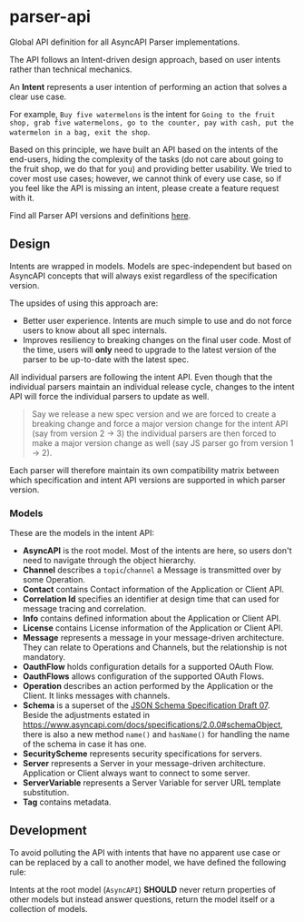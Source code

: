 # parser-api
Global API definition for all AsyncAPI Parser implementations.

The API follows an Intent-driven design approach, based on user intents rather than technical mechanics.

An **Intent** represents a user intention of performing an action that solves a clear use case. 

For example, `Buy five watermelons` is the intent for `Going to the fruit shop, grab five watermelons, go to the counter, pay with cash, put the watermelon in a bag, exit the shop`.

Based on this principle, we have built an API based on the intents of the end-users, hiding the complexity of the tasks (do not care about going to the fruit shop, we do that for you) and providing better usability.
We tried to cover most use cases; however, we cannot think of every use case, so if you feel like the API is missing an intent, please create a feature request with it.

Find all Parser API versions and definitions [here](docs).

## Design

Intents are wrapped in models. Models are spec-independent but based on AsyncAPI concepts that will always exist regardless of the specification version. 

The upsides of using this approach are:
- Better user experience. Intents are much simple to use and do not force users to know about all spec internals.
- Improves resiliency to breaking changes on the final user code. Most of the time, users will **only** need to upgrade to the latest version of the parser to be up-to-date with the latest spec.

All individual parsers are following the intent API. Even though that the individual parsers maintain an individual release cycle, changes to the intent API will force the individual parsers to update as well.
> Say we release a new spec version and we are forced to create a breaking change and force a major version change for the intent API (say from version 2 -> 3) the individual parsers are then forced to make a major version change as well (say JS parser go from version 1 -> 2).

Each parser will therefore maintain its own compatibility matrix between which specification and intent API versions are supported in which parser version.

### Models 

These are the models in the intent API:
- **AsyncAPI** is the root model. Most of the intents are here, so users don't need to navigate through the object hierarchy.
- **Channel** describes a `topic`/`channel` a Message is transmitted over by some Operation.
- **Contact** contains Contact information of the Application or Client API.
- **Correlation Id** specifies an identifier at design time that can used for message tracing and correlation.
- **Info** contains defined information about the Application or Client API.
- **License** contains License information of the Application or Client API.
- **Message** represents a message in your message-driven architecture. They can relate to Operations and Channels, but the relationship is not mandatory. 
- **OauthFlow** holds configuration details for a supported OAuth Flow.
- **OauthFlows** allows configuration of the supported OAuth Flows.
- **Operation** describes an action performed by the Application or the Client. It links messages with channels.
- **Schema** is a superset of the [JSON Schema Specification Draft 07](https://json-schema.org/understanding-json-schema/basics.html). Beside the adjustments estated in https://www.asyncapi.com/docs/specifications/2.0.0#schemaObject, there is also a new method `name()` and `hasName()` for handling the name of the schema in case it has one.
- **SecurityScheme** represents security specifications for servers.
- **Server** represents a Server in your message-driven architecture. Application or Client always want to connect to some server.
- **ServerVariable** represents a Server Variable for server URL template substitution.
- **Tag** contains metadata.

## Development
To avoid polluting the API with intents that have no apparent use case or can be replaced by a call to another model, we have defined the following rule:

Intents at the root model (`AsyncAPI`) **SHOULD** never return properties of other models but instead answer questions, return the model itself or a collection of models.
